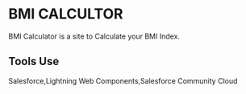 # BMI CALCULTOR
BMI Calculator is a site to Calculate your BMI Index.

## Tools Use
Salesforce,Lightning Web Components,Salesforce Community Cloud
